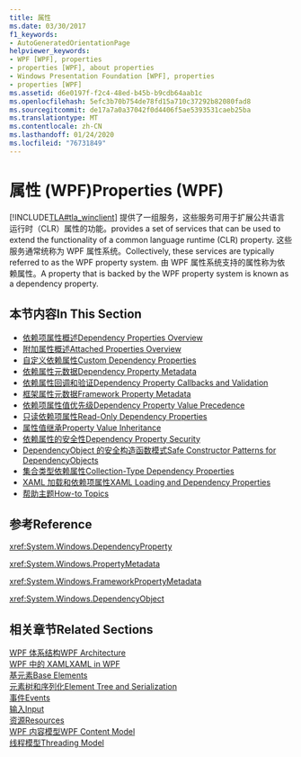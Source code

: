 ```yaml
---
title: 属性
ms.date: 03/30/2017
f1_keywords:
- AutoGeneratedOrientationPage
helpviewer_keywords:
- WPF [WPF], properties
- properties [WPF], about properties
- Windows Presentation Foundation [WPF], properties
- properties [WPF]
ms.assetid: d6e0197f-f2c4-48ed-b45b-b9cdb64aab1c
ms.openlocfilehash: 5efc3b70b754de78fd15a710c37292b82080fad8
ms.sourcegitcommit: de17a7a0a37042f0d4406f5ae5393531caeb25ba
ms.translationtype: MT
ms.contentlocale: zh-CN
ms.lasthandoff: 01/24/2020
ms.locfileid: "76731849"
---
```

# <a name="properties-wpf"></a><span data-ttu-id="4945f-102">属性 (WPF)</span><span class="sxs-lookup"><span data-stu-id="4945f-102">Properties (WPF)</span></span>
[!INCLUDE[TLA#tla_winclient](../../../../includes/tlasharptla-winclient-md.md)] <span data-ttu-id="4945f-103">提供了一组服务，这些服务可用于扩展公共语言运行时（CLR）属性的功能。</span><span class="sxs-lookup"><span data-stu-id="4945f-103">provides a set of services that can be used to extend the functionality of a common language runtime (CLR) property.</span></span> <span data-ttu-id="4945f-104">这些服务通常统称为 WPF 属性系统。</span><span class="sxs-lookup"><span data-stu-id="4945f-104">Collectively, these services are typically referred to as the WPF property system.</span></span> <span data-ttu-id="4945f-105">由 WPF 属性系统支持的属性称为依赖属性。</span><span class="sxs-lookup"><span data-stu-id="4945f-105">A property that is backed by the WPF property system is known as a dependency property.</span></span>  
  
## <a name="in-this-section"></a><span data-ttu-id="4945f-106">本节内容</span><span class="sxs-lookup"><span data-stu-id="4945f-106">In This Section</span></span>  

- [<span data-ttu-id="4945f-107">依赖项属性概述</span><span class="sxs-lookup"><span data-stu-id="4945f-107">Dependency Properties Overview</span></span>](dependency-properties-overview.md)
- [<span data-ttu-id="4945f-108">附加属性概述</span><span class="sxs-lookup"><span data-stu-id="4945f-108">Attached Properties Overview</span></span>](attached-properties-overview.md)
- [<span data-ttu-id="4945f-109">自定义依赖属性</span><span class="sxs-lookup"><span data-stu-id="4945f-109">Custom Dependency Properties</span></span>](custom-dependency-properties.md)
- [<span data-ttu-id="4945f-110">依赖属性元数据</span><span class="sxs-lookup"><span data-stu-id="4945f-110">Dependency Property Metadata</span></span>](dependency-property-metadata.md)
- [<span data-ttu-id="4945f-111">依赖属性回调和验证</span><span class="sxs-lookup"><span data-stu-id="4945f-111">Dependency Property Callbacks and Validation</span></span>](dependency-property-callbacks-and-validation.md)
- [<span data-ttu-id="4945f-112">框架属性元数据</span><span class="sxs-lookup"><span data-stu-id="4945f-112">Framework Property Metadata</span></span>](framework-property-metadata.md)
- [<span data-ttu-id="4945f-113">依赖项属性值优先级</span><span class="sxs-lookup"><span data-stu-id="4945f-113">Dependency Property Value Precedence</span></span>](dependency-property-value-precedence.md)
- [<span data-ttu-id="4945f-114">只读依赖项属性</span><span class="sxs-lookup"><span data-stu-id="4945f-114">Read-Only Dependency Properties</span></span>](read-only-dependency-properties.md)
- [<span data-ttu-id="4945f-115">属性值继承</span><span class="sxs-lookup"><span data-stu-id="4945f-115">Property Value Inheritance</span></span>](property-value-inheritance.md)
- [<span data-ttu-id="4945f-116">依赖属性的安全性</span><span class="sxs-lookup"><span data-stu-id="4945f-116">Dependency Property Security</span></span>](dependency-property-security.md)
- [<span data-ttu-id="4945f-117">DependencyObject 的安全构造函数模式</span><span class="sxs-lookup"><span data-stu-id="4945f-117">Safe Constructor Patterns for DependencyObjects</span></span>](safe-constructor-patterns-for-dependencyobjects.md)
- [<span data-ttu-id="4945f-118">集合类型依赖属性</span><span class="sxs-lookup"><span data-stu-id="4945f-118">Collection-Type Dependency Properties</span></span>](collection-type-dependency-properties.md)
- [<span data-ttu-id="4945f-119">XAML 加载和依赖项属性</span><span class="sxs-lookup"><span data-stu-id="4945f-119">XAML Loading and Dependency Properties</span></span>](xaml-loading-and-dependency-properties.md)
- [<span data-ttu-id="4945f-120">帮助主题</span><span class="sxs-lookup"><span data-stu-id="4945f-120">How-to Topics</span></span>](properties-how-to-topics.md)
  
## <a name="reference"></a><span data-ttu-id="4945f-121">参考</span><span class="sxs-lookup"><span data-stu-id="4945f-121">Reference</span></span>  
 <xref:System.Windows.DependencyProperty>  
  
 <xref:System.Windows.PropertyMetadata>  
  
 <xref:System.Windows.FrameworkPropertyMetadata>  
  
 <xref:System.Windows.DependencyObject>  
  
## <a name="related-sections"></a><span data-ttu-id="4945f-122">相关章节</span><span class="sxs-lookup"><span data-stu-id="4945f-122">Related Sections</span></span>  
 [<span data-ttu-id="4945f-123">WPF 体系结构</span><span class="sxs-lookup"><span data-stu-id="4945f-123">WPF Architecture</span></span>](wpf-architecture.md)  
  [<span data-ttu-id="4945f-124">WPF 中的 XAML</span><span class="sxs-lookup"><span data-stu-id="4945f-124">XAML in WPF</span></span>](xaml-in-wpf.md)  
  [<span data-ttu-id="4945f-125">基元素</span><span class="sxs-lookup"><span data-stu-id="4945f-125">Base Elements</span></span>](base-elements.md)  
  [<span data-ttu-id="4945f-126">元素树和序列化</span><span class="sxs-lookup"><span data-stu-id="4945f-126">Element Tree and Serialization</span></span>](element-tree-and-serialization.md)  
  [<span data-ttu-id="4945f-127">事件</span><span class="sxs-lookup"><span data-stu-id="4945f-127">Events</span></span>](events-wpf.md)  
  [<span data-ttu-id="4945f-128">输入</span><span class="sxs-lookup"><span data-stu-id="4945f-128">Input</span></span>](input-wpf.md)  
  [<span data-ttu-id="4945f-129">资源</span><span class="sxs-lookup"><span data-stu-id="4945f-129">Resources</span></span>](resources-wpf.md)  
  [<span data-ttu-id="4945f-130">WPF 内容模型</span><span class="sxs-lookup"><span data-stu-id="4945f-130">WPF Content Model</span></span>](../controls/wpf-content-model.md)  
  [<span data-ttu-id="4945f-131">线程模型</span><span class="sxs-lookup"><span data-stu-id="4945f-131">Threading Model</span></span>](threading-model.md)
